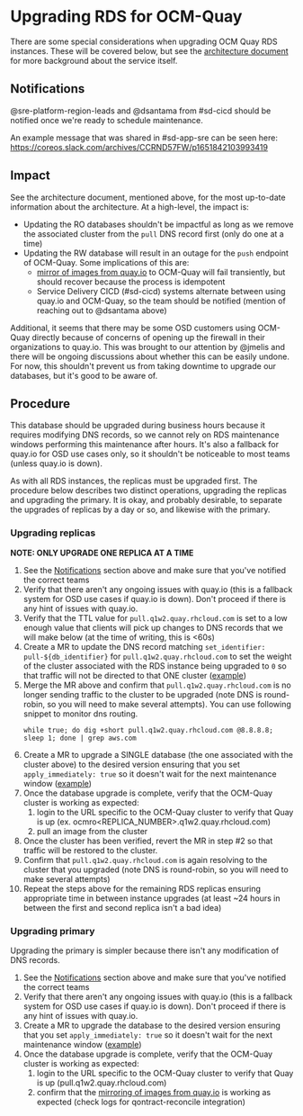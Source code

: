 # Upgrading RDS for OCM-Quay

There are some special considerations when upgrading OCM Quay RDS instances. These will be covered below, but see the [architecture document](docs/app-sre/sop/ocm-quay-upgrade-rds.md) for more background about the service itself.

## Notifications

@sre-platform-region-leads and @dsantama from #sd-cicd should be notified once we're ready to schedule maintenance.

An example message that was shared in #sd-app-sre can be seen here: https://coreos.slack.com/archives/CCRND57FW/p1651842103993419

## Impact

See the architecture document, mentioned above, for the most up-to-date information about the architecture. At a high-level, the impact is:

* Updating the RO databases shouldn't be impactful as long as we remove the associated cluster from the `pull` DNS record first (only do one at a time)
* Updating the RW database will result in an outage for the `push` endpoint of OCM-Quay. Some implications of this are:
  * [mirror of images from quay.io](/docs/app-sre/ocm-quay-mirroring.md) to OCM-Quay will fail transiently, but should recover because the process is idempotent
  * Service Delivery CICD (#sd-cicd) systems alternate between using quay.io and OCM-Quay, so the team should be notified (mention of reaching out to @dsantama above)

Additional, it seems that there may be some OSD customers using OCM-Quay directly because of concerns of opening up the firewall in their organizations to quay.io. This was brought to our attention by @jmelis and there will be ongoing discussions about whether this can be easily undone. For now, this shouldn't prevent us from taking downtime to upgrade our databases, but it's good to be aware of.

## Procedure

This database should be upgraded during business hours because it requires modifying DNS records, so we cannot rely on RDS maintenance windows performing this maintenance after hours. It's also a fallback for quay.io for OSD use cases only, so it shouldn't be noticeable to most teams (unless quay.io is down).

As with all RDS instances, the replicas must be upgraded first. The procedure below describes two distinct operations, upgrading the replicas and upgrading the primary. It is okay, and probably desirable, to separate the upgrades of replicas by a day or so, and likewise with the primary.

### Upgrading replicas

**NOTE: ONLY UPGRADE ONE REPLICA AT A TIME**

1. See the [Notifications](#notifications) section above and make sure that you've notified the correct teams
2. Verify that there aren't any ongoing issues with quay.io (this is a fallback system for OSD use cases if quay.io is down). Don't proceed if there is any hint of issues with quay.io.
3. Verify that the TTL value for `pull.q1w2.quay.rhcloud.com` is set to a low enough value that clients will pick up changes to DNS records that we will make below (at the time of writing, this is <60s)
4. Create a MR to update the DNS record matching `set_identifier: pull-${db_identifier}`  for `pull.q1w2.quay.rhcloud.com` to set the weight of the cluster associated with the RDS instance being upgraded to `0` so that traffic will not be directed to that ONE cluster ([example](https://gitlab.cee.redhat.com/service/app-interface/-/merge_requests/38526)) 
5. Merge the MR above and confirm that `pull.q1w2.quay.rhcloud.com` is no longer sending traffic to the cluster to be upgraded (note DNS is round-robin, so you will need to make several attempts). You can use following snippet to monitor dns routing.
   ```
   while true; do dig +short pull.q1w2.quay.rhcloud.com @8.8.8.8; sleep 1; done | grep aws.com
   ```
6. Create a MR to upgrade a SINGLE database (the one associated with the cluster above) to the desired version ensuring that you set `apply_immediately: true` so it doesn't wait for the next maintenance window ([example](https://gitlab.cee.redhat.com/service/app-interface/-/merge_requests/38345))
7. Once the database upgrade is complete, verify that the OCM-Quay cluster is working as expected:
   1. login to the URL specific to the OCM-Quay cluster to verify that Quay is up (ex. ocmro<REPLICA_NUMBER>.q1w2.quay.rhcloud.com)
   2. pull an image from the cluster
8. Once the cluster has been verified, revert the MR in step #2 so that traffic will be restored to the cluster.
9. Confirm that `pull.q1w2.quay.rhcloud.com` is again resolving to the cluster that you upgraded (note DNS is round-robin, so you will need to make several attempts)
10. Repeat the steps above for the remaining RDS replicas ensuring appropriate time in between instance upgrades (at least ~24 hours in between the first and second replica isn't a bad idea)

### Upgrading primary

Upgrading the primary is simpler because there isn't any modification of DNS records.

1. See the [Notifications](#notifications) section above and make sure that you've notified the correct teams
2. Verify that there aren't any ongoing issues with quay.io (this is a fallback system for OSD use cases if quay.io is down). Don't proceed if there is any hint of issues with quay.io.
3. Create a MR to upgrade the database to the desired version ensuring that you set `apply_immediately: true` so it doesn't wait for the next maintenance window ([example](https://gitlab.cee.redhat.com/service/app-interface/-/merge_requests/38345))
4. Once the database upgrade is complete, verify that the OCM-Quay cluster is working as expected:
   1. login to the URL specific to the OCM-Quay cluster to verify that Quay is up (pull.q1w2.quay.rhcloud.com)
   2. confirm that the [mirroring of images from quay.io](/docs/app-sre/ocm-quay-mirroring.md) is working as expected (check logs for qontract-reconcile integration)
